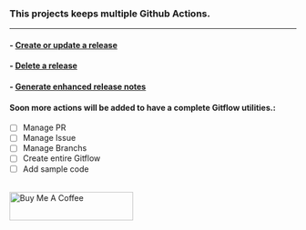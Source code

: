 ### This projects keeps multiple Github Actions.
---
#### - [Create or update a release](create_update_release/README.md)

#### - [Delete a release](delete_release/README.md)

#### - [Generate enhanced release notes](generate-enhanced-notes/README.md)

#### Soon more actions will be added to have a complete Gitflow utilities.:
- [ ] Manage PR
- [ ] Manage Issue
- [ ] Manage Branchs
- [ ] Create entire Gitflow
- [ ] Add sample code

<br/>
<a href="https://www.buymeacoffee.com/emanuelbraz" target="_blank"><img src="https://cdn.buymeacoffee.com/buttons/v2/default-yellow.png" alt="Buy Me A Coffee" style="height: 50px !important;width: 217px !important;" ></a>